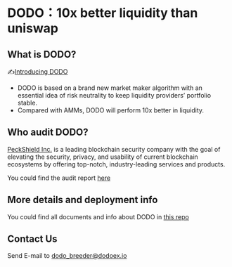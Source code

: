 # DODO：10x better liquidity than uniswap

## What is DODO?

✍️[Introducing DODO](https://medium.com/@dodo.in.the.zoo/introducing-dodo-10x-better-liquidity-than-uniswap-852ce2137c57)

- DODO is based on a brand new market maker algorithm with an essential idea of risk neutrality to keep liquidity providers’ portfolio stable.
- Compared with AMMs, DODO will perform 10x better in liquidity.

## Who audit DODO?

[PeckShield Inc.](https://peckshield.cn/en) is a leading blockchain security company with the goal of elevating the security, privacy, and usability of current blockchain ecosystems by offering top-notch, industry-leading services and products.

You could find the audit report [here](https://raw.githubusercontent.com/radar-bear/dodo-smart-contract/master/audit/dodo_audit_report_2020_16_en_1.0.pdf)

## More details and deployment info

You could find all documents and info about DODO in [this repo](https://github.com/radar-bear/dodo-docs)

## Contact Us

Send E-mail to dodo_breeder@dodoex.io